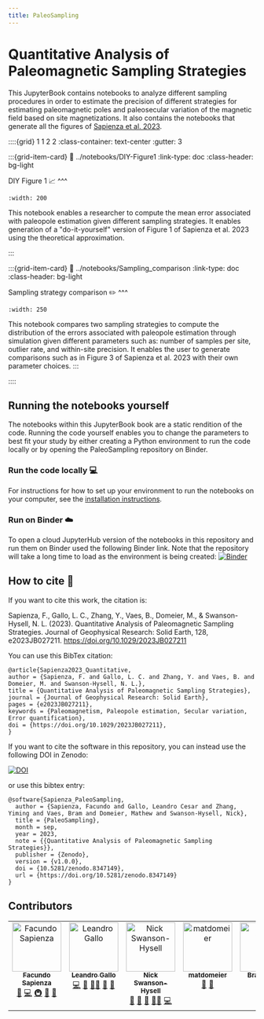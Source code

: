 ```yaml
---
title: PaleoSampling
---
```


# Quantitative Analysis of Paleomagnetic Sampling Strategies

This JupyterBook contains notebooks to analyze different sampling procedures in order to estimate the precision of different strategies for estimating paleomagnetic poles and paleosecular variation of the magnetic field based on site magnetizations. It also contains the notebooks that generate all the figures of [Sapienza et al. 2023](https://doi.org/10.1029/2023JB027211).

::::{grid} 1 1 2 2
:class-container: text-center
:gutter: 3

:::{grid-item-card}
:link: ../notebooks/DIY-Figure1
:link-type: doc
:class-header: bg-light

DIY Figure 1 📈
^^^

```{image} ../figures/figure1/Figure1.png
:width: 200
```

This notebook enables a researcher to compute the mean error associated with paleopole estimation given different sampling strategies. It enables generation of a "do-it-yourself" version of Figure 1 of Sapienza et al. 2023 using the theoretical approximation.

:::

:::{grid-item-card}
:link: ../notebooks/Sampling_comparison
:link-type: doc
:class-header: bg-light

Sampling strategy comparison ✏️
^^^

```{image} ../figures/figure3_histogram/Figure3a.png
:width: 250
```

This notebook compares two sampling strategies to compute the distribution of the errors associated with paleopole estimation through simulation given different parameters such as: number of samples per site, outlier rate, and within-site precision. It enables the user to generate comparisons such as in Figure 3 of Sapienza et al. 2023 with their own parameter choices.
:::

::::

## Running the notebooks yourself

The notebooks within this JupyterBook book are a static rendition of the code. Running the code yourself enables you to change the parameters to best fit your study by either creating a Python environment to run the code locally or by opening the PaleoSampling repository on Binder.

### Run the code locally 💻

For instructions for how to set up your environment to run the notebooks on your computer, see the [installation instructions](installation.md).

### Run on Binder ☁️

To open a cloud JupyterHub version of the notebooks in this repository and run them on Binder used the following Binder link. Note that the repository will take a long time to load as the environment is being created: [![Binder](https://mybinder.org/badge_logo.svg)](https://mybinder.org/v2/gh/PolarWandering/PaleoSampling/HEAD)

## How to cite 📖

If you want to cite this work, the citation is:

Sapienza, F., Gallo, L. C., Zhang, Y., Vaes, B., Domeier, M., & Swanson-Hysell, N. L. (2023). Quantitative Analysis of Paleomagnetic Sampling Strategies. Journal of Geophysical Research: Solid Earth, 128, e2023JB027211. https://doi.org/10.1029/2023JB027211

You can use this BibTex citation:
```
@article{Sapienza2023_Quantitative,
author = {Sapienza, F. and Gallo, L. C. and Zhang, Y. and Vaes, B. and Domeier, M. and Swanson-Hysell, N. L.},
title = {Quantitative Analysis of Paleomagnetic Sampling Strategies},
journal = {Journal of Geophysical Research: Solid Earth},
pages = {e2023JB027211},
keywords = {Paleomagnetism, Paleopole estimation, Secular variation, Error quantification},
doi = {https://doi.org/10.1029/2023JB027211},
}
```
If you want to cite the software in this repository, you can instead use the following DOI in Zenodo:

[![DOI](https://zenodo.org/badge/595793364.svg)](https://zenodo.org/badge/latestdoi/595793364)

or use this bibtex entry: 
```
@software{Sapienza_PaleoSampling,
  author = {Sapienza, Facundo and Gallo, Leandro Cesar and Zhang, Yiming and Vaes, Bram and Domeier, Mathew and Swanson-Hysell, Nick},
  title = {PaleoSampling},
  month = sep,
  year = 2023,
  note = {{Quantitative Analysis of Paleomagnetic Sampling Strategies}},
  publisher = {Zenodo},
  version = {v1.0.0},
  doi = {10.5281/zenodo.8347149},
  url = {https://doi.org/10.5281/zenodo.8347149}
}
```

## Contributors

<table>
  <tbody>
    <tr>
      <td align="center" valign="top" width="14.28%"><a href="http://facusapienza.com"><img src="https://avatars.githubusercontent.com/u/39526081?v=4?s=100" width="100px;" alt="Facundo Sapienza"/><br /><sub><b>Facundo Sapienza</b></sub></a><br /><a href="#doc-facusapienza21" title="Documentation">📖</a> <a href="#code-facusapienza21" title="Code">💻</a> <a href="#infra-facusapienza21" title="Infrastructure (Hosting, Build-Tools, etc)">🚇</a> <a href="#design-facusapienza21" title="Design">🎨</a> <a href="#maintenance-facusapienza21" title="Maintenance">🚧</a></td>
      <td align="center" valign="top" width="14.28%"><a href="https://github.com/LenGallo"><img src="https://avatars.githubusercontent.com/u/29756069?v=4?s=100" width="100px;" alt="Leandro Gallo"/><br /><sub><b>Leandro Gallo</b></sub></a><br /><a href="#code-LenGallo" title="Code">💻</a> <a href="#bug-LenGallo" title="Bug reports">🐛</a> <a href="#mentoring-LenGallo" title="Mentoring">🧑‍🏫</a> <a href="#design-LenGallo" title="Design">🎨</a> <a href="#question-LenGallo" title="Answering Questions">💬</a></td>
      <td align="center" valign="top" width="14.28%"><a href="http://www.swanson-hysell.org"><img src="https://avatars.githubusercontent.com/u/4332322?v=4?s=100" width="100px;" alt="Nick Swanson-Hysell"/><br /><sub><b>Nick Swanson-Hysell</b></sub></a><br /><a href="#review-Swanson-Hysell" title="Reviewed Pull Requests">👀</a> <a href="#doc-Swanson-Hysell" title="Documentation">📖</a> <a href="#design-Swanson-Hysell" title="Design">🎨</a> <a href="#mentoring-Swanson-Hysell" title="Mentoring">🧑‍🏫</a> <a href="#code-Swanson-Hysell" title="Code">💻</a></td>
      <td align="center" valign="top" width="14.28%"><a href="https://github.com/matdomeier"><img src="https://avatars.githubusercontent.com/u/40273197?v=4?s=100" width="100px;" alt="matdomeier"/><br /><sub><b>matdomeier</b></sub></a><br /><a href="#ideas-matdomeier" title="Ideas, Planning, & Feedback">🤔</a> <a href="#design-matdomeier" title="Design">🎨</a></td>
      <td align="center" valign="top" width="14.28%"><a href="https://www.uu.nl/medewerkers/BVaes"><img src="https://avatars.githubusercontent.com/u/94557078?v=4?s=100" width="100px;" alt="Bram Vaes"/><br /><sub><b>Bram Vaes</b></sub></a><br /><a href="#design-bramvaes" title="Design">🎨</a> <a href="#ideas-bramvaes" title="Ideas, Planning, & Feedback">🤔</a></td>
      <td align="center" valign="top" width="14.28%"><a href="https://duserzym.github.io/"><img src="https://avatars.githubusercontent.com/u/39976081?v=4?s=100" width="100px;" alt="Yiming Zhang"/><br /><sub><b>Yiming Zhang</b></sub></a><br /><a href="#ideas-duserzym" title="Ideas, Planning, & Feedback">🤔</a></td>
    </tr>
  </tbody>
</table>